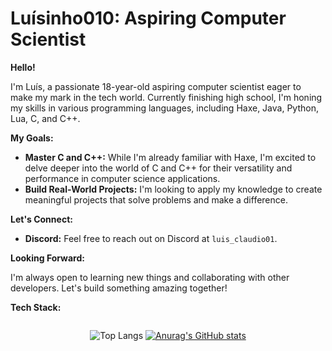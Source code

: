 # Luísinho010: Aspiring Computer Scientist

**Hello!** 

I'm Luís, a passionate 18-year-old aspiring computer scientist eager to make my mark in the tech world. Currently finishing high school, I'm honing my skills in various programming languages, including Haxe, Java, Python, Lua, C, and C++.

**My Goals:**

* **Master C and C++:** While I'm already familiar with Haxe, I'm excited to delve deeper into the world of C and C++ for their versatility and performance in computer science applications.
* **Build Real-World Projects:** I'm looking to apply my knowledge to create meaningful projects that solve problems and make a difference.

**Let's Connect:**

* **Discord:** Feel free to reach out on Discord at `luis_claudio01`.

**Looking Forward:**

I'm always open to learning new things and collaborating with other developers. Let's build something amazing together! 

**Tech Stack:**

<div style="display: flex; justify-content: center;">

![Top Langs](https://github-readme-stats.vercel.app/api/top-langs/?username=Luisinhi010&theme=transparent&layout=compact)
[![Anurag's GitHub stats](https://github-readme-stats.vercel.app/api?username=Luisinhi010&theme=transparent&show_icons=true&layout=compact)](https://github.com/anuraghazra/github-readme-stats)

</div>

<!-- Amazing.-->

<!--
**Luisinhi010/Luisinhi010** is a ✨ _special_ ✨ repository because its `README.md` (this file) appears on your GitHub profile.

Here are some ideas to get you started:

- 🔭 I’m currently working on ...
- 🌱 I’m currently learning ...
- 👯 I’m looking to collaborate on ...
- 🤔 I’m looking for help with ...
- 💬 Ask me about ...
- 📫 How to reach me: ...
- 😄 Pronouns: ...
- ⚡ Fun fact: ...
-->
